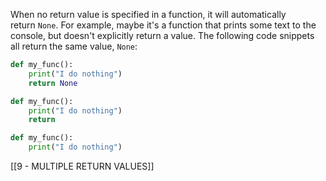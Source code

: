 When no return value is specified in a function, it will automatically return `None`. For example, maybe it's a function that prints some text to the console, but doesn't explicitly return a value. The following code snippets all return the same value, `None`:

```python
def my_func():
    print("I do nothing")
    return None
```

```python
def my_func():
    print("I do nothing")
    return
```

```python
def my_func():
    print("I do nothing")
```

[[9 - MULTIPLE RETURN VALUES]]